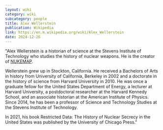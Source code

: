 ```yaml
---
layout: wiki
category: wiki
subcategory: people
title: Alex Wellerstein
publication: Wikipedia
link: https://en.m.wikipedia.org/wiki/Alex_Wellerstein
date: 2024-12-26
---
```


"Alex Wellerstein is a historian of science at the Stevens Institute of Technology who studies the history of nuclear weapons. He is the creator of [NUKEMAP](/nukemap/).

Wellerstein grew up in Stockton, California. He received a Bachelors of Arts in history from University of California, Berkeley in 2002 and a doctorate in the history of science from Harvard University in 2010. He was once a graduate fellow for the United States Department of Energy, a lecturer at Harvard University, a postdoctoral researcher at the Harvard Kennedy School, and an associate historian at the American Institute of Physics. Since 2014, he has been a professor of Science and Technology Studies at the Stevens Institute of Technology.

In 2021, his book Restricted Data: The History of Nuclear Secrecy in the United States was published by the University of Chicago Press."
